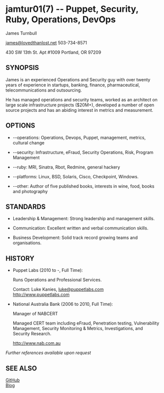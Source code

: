jamtur01(7) -- Puppet, Security, Ruby, Operations, DevOps
=============

James Turnbull

<james@lovedthanlost.net>
503-734-8571

430 SW 13th St. 
Apt #1009
Portland, OR 97209  

SYNOPSIS
--------

James is an experienced Operations and Security guy with over twenty years 
of experience in startups, banking, finance, pharmaceutical, telecommunications 
and outsourcing.

He has managed operations and security teams, worked as an architect on large scale 
infrastructure projects ($20M+), developed a number of open source projects and has 
an abiding interest in metrics and measurement.

OPTIONS
-------

  * --operations:
    Operations, Devops, Puppet, management, metrics, cultural change

  * --security:
    Infrastructure, eFraud, Security Operations, Risk, Program Management 

  * --ruby:
    MRI, Sinatra, Rbot, Redmine, general hackery

  * --platforms:
    Linux, BSD, Solaris, Cisco, Checkpoint, Windows.

  * --other:
    Author of five published books, interests in wine, food, books and photography

STANDARDS
---------

  * Leadership & Management:
    Strong leadership and management skills.

  * Communication:
    Excellent written and verbal communication skills.

  * Business Development:
    Solid track record growing teams and organisations.

HISTORY
-------

  * Puppet Labs (2010 to -, Full Time):

    Runs Operations and Professional Services.
    
    Contact: Luke Kanies, <luke@puppetlabs.com>
    <http://www.puppetlabs.com>  

  * National Australia Bank (2006 to 2010, Full Time):

    Manager of NABCERT

    Managed CERT team including eFraud, Penetration testing, Vulnerability Management, 
    Security Monitoring & Metrics, Investigations, and Security Research.

    <http://www.nab.com.au>  

_Further references available upon request_

SEE ALSO
--------

[GitHub](http://github.com/jamur01)  
[Blog](http://www.kartar.net)  
